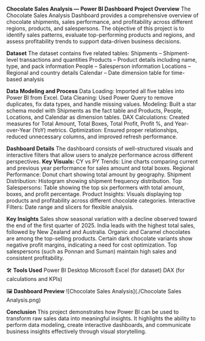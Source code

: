 **Chocolate Sales Analysis — Power BI Dashboard**
**Project Overview**
The Chocolate Sales Analysis Dashboard provides a comprehensive overview of chocolate shipments, sales performance, and profitability across different regions, products, and salespersons.
The objective of this project is to identify sales patterns, evaluate top-performing products and regions, and assess profitability trends to support data-driven business decisions.

**Dataset**
The dataset contains five related tables:
Shipments – Shipment-level transactions and quantities
Products – Product details including name, type, and pack information
People – Salesperson information
Locations – Regional and country details
Calendar – Date dimension table for time-based analysis

**Data Modeling and Process**
Data Loading: Imported all five tables into Power BI from Excel.
Data Cleaning: Used Power Query to remove duplicates, fix data types, and handle missing values.
Modeling: Built a star schema model with Shipments as the fact table and Products, People, Locations, and Calendar as dimension tables.
DAX Calculations: Created measures for Total Amount, Total Boxes, Total Profit, Profit %, and Year-over-Year (YoY) metrics.
Optimization: Ensured proper relationships, reduced unnecessary columns, and improved refresh performance.

**Dashboard Details**
The dashboard consists of well-structured visuals and interactive filters that allow users to analyze performance across different perspectives.
**Key Visuals:**
CY vs PY Trends: Line charts comparing current and previous year performance for sales amount and total boxes.
Regional Performance: Donut chart showing total amount by geography.
Shipment Distribution: Histogram showing shipment frequency distribution.
Top Salespersons: Table showing the top six performers with total amount, boxes, and profit percentage.
Product Insights: Visuals displaying top products and profitability across different chocolate categories.
Interactive Filters: Date range and slicers for flexible analysis.

**Key Insights**
Sales show seasonal variation with a decline observed toward the end of the first quarter of 2025.
India leads with the highest total sales, followed by New Zealand and Australia.
Organic and Caramel chocolates are among the top-selling products.
Certain dark chocolate variants show negative profit margins, indicating a need for cost optimization.
Top salespersons (such as Ponnan and Suman) maintain high sales and consistent profitability.

🛠️ **Tools Used**
Power BI Desktop
Microsoft Excel (for dataset)
DAX (for calculations and KPIs)

🖼️ **Dashboard Preview**
![Chocolate Sales Analysis](./Chocolate Sales Analysis.png)

**Conclusion**
This project demonstrates how Power BI can be used to transform raw sales data into meaningful insights. It highlights the ability to perform data modeling, create interactive dashboards, and communicate business insights effectively through visual storytelling.
